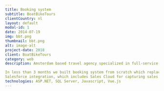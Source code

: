 ```yaml
---
title: Booking system
subtitle: BoatBikeTours
clientCountry: nl
layout: default
modal-id: 1
date: 2014-07-19
img: bbt.png
thumbnail: bbt.png
alt: image-alt
project-date: 2018
client: BoatBikeTours
category: web
description: Amsterdam based travel agency specialized in full-service bike-boat holidays. Operating tours all across the Europe in more than 12 countries.

In less than 3 months we built booking system from scratch which replaced the current product that Boat Bike Tours was using. The system is implemented as a web appliaction built with ASP.NET server technology, JavaScript and VueJS on the web client, SQL Server for the database and hosted in Amazon Web Services.
Salesforce integration, which includes Sales Cloud for capturing sales processes from lead to closed deals, Service Cloud for maintaining customer relationship and ongoing support, and Marketing Cloud to gather new leads and drive new business. We are also integrating Salesforce CRM with new booking system to keep all customer related data in one place.
technologies: ASP.NET, SQL Server, Javascript, Vue.js
---
```

